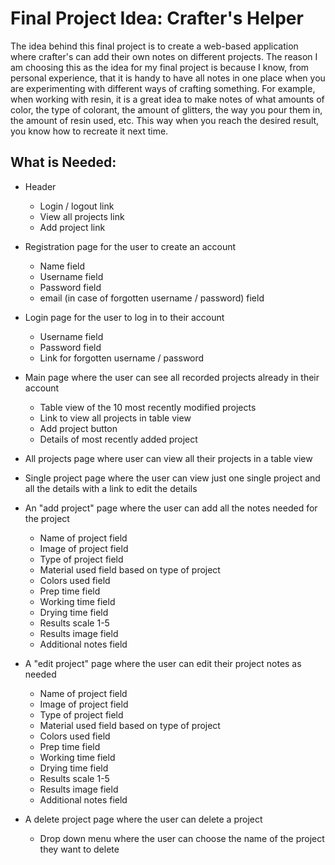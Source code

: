 # Final Project Idea: Crafter's Helper

The idea behind this final project is to create a web-based application where crafter's can add their own notes on different projects. The reason I am choosing this as the idea for my final project is because I know, from personal experience, that it is handy to have all notes in one place when you are experimenting with different ways of crafting something. For example, when working with resin, it is a great idea to make notes of what amounts of color, the type of colorant, the amount of glitters, the way you pour them in, the amount of resin used, etc. This way when you reach the desired result, you know how to recreate it next time.

## What is Needed:

- Header
    - Login / logout link
    - View all projects link
    - Add project link

- Registration page for the user to create an account
    - Name field
    - Username field
    - Password field
    - email (in case of forgotten username / password) field

- Login page for the user to log in to their account
    - Username field
    - Password field
    - Link for forgotten username / password

- Main page where the user can see all recorded projects already in their account
    - Table view of the 10 most recently modified projects
    - Link to view all projects in table view
    - Add project button
    - Details of most recently added project

- All projects page where user can view all their projects in a table view

- Single project page where the user can view just one single project and all the details with a link to edit the details

- An "add project" page where the user can add all the notes needed for the project
    - Name of project field
    - Image of project field
    - Type of project field
    - Material used field based on type of project
    - Colors used field
    - Prep time field
    - Working time field
    - Drying time field
    - Results scale 1-5
    - Results image field
    - Additional notes field

- A "edit project" page where the user can edit their project notes as needed
    - Name of project field
    - Image of project field
    - Type of project field
    - Material used field based on type of project
    - Colors used field
    - Prep time field
    - Working time field
    - Drying time field
    - Results scale 1-5
    - Results image field
    - Additional notes field

- A delete project page where the user can delete a project
    - Drop down menu where the user can choose the name of the project they want to delete
